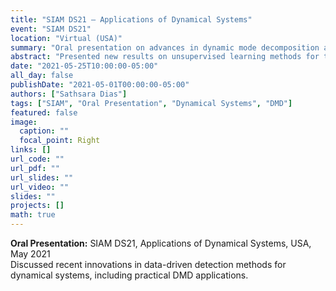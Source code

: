 ```yaml
---
title: "SIAM DS21 – Applications of Dynamical Systems"
event: "SIAM DS21"
location: "Virtual (USA)"
summary: "Oral presentation on advances in dynamic mode decomposition at SIAM DS21."
abstract: "Presented new results on unsupervised learning methods for the detection of transient phenomena in dynamical systems. The session covered mathematical foundations and practical case studies using DMD and related techniques."
date: "2021-05-25T10:00:00-05:00"
all_day: false
publishDate: "2021-05-01T00:00:00-05:00"
authors: ["Sathsara Dias"]
tags: ["SIAM", "Oral Presentation", "Dynamical Systems", "DMD"]
featured: false
image:
  caption: ""
  focal_point: Right
links: []
url_code: ""
url_pdf: ""
url_slides: ""
url_video: ""
slides: ""
projects: []
math: true
---
```


**Oral Presentation:** SIAM DS21, Applications of Dynamical Systems, USA, May 2021  
Discussed recent innovations in data-driven detection methods for dynamical systems, including practical DMD applications.

